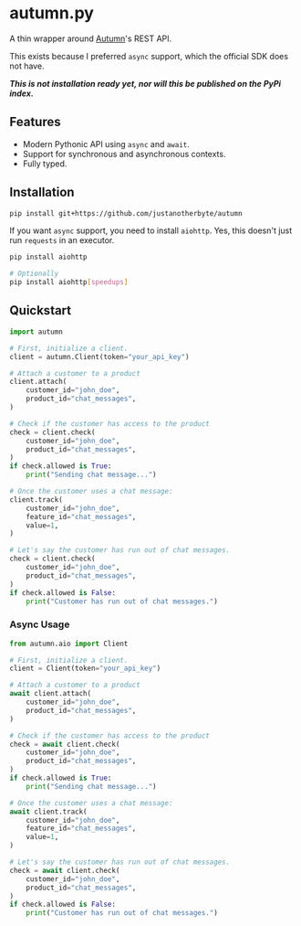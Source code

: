 # autumn.py

A thin wrapper around [Autumn](https://github.com/useautumn/autumn)'s REST API.

This exists because I preferred `async` support, which the official SDK does not have.

***This is not installation ready yet, nor will this be published on the PyPi index.***

## Features

- Modern Pythonic API using `async` and `await`.
- Support for synchronous and asynchronous contexts.
- Fully typed.

## Installation

```bash
pip install git+https://github.com/justanotherbyte/autumn
```

If you want `async` support, you need to install `aiohttp`. Yes, this doesn't just run `requests` in an executor.
```bash
pip install aiohttp

# Optionally
pip install aiohttp[speedups]
```

## Quickstart

```python
import autumn

# First, initialize a client.
client = autumn.Client(token="your_api_key")

# Attach a customer to a product
client.attach(
    customer_id="john_doe",
    product_id="chat_messages",
)

# Check if the customer has access to the product
check = client.check(
    customer_id="john_doe",
    product_id="chat_messages",
)
if check.allowed is True:
    print("Sending chat message...")

# Once the customer uses a chat message:
client.track(
    customer_id="john_doe",
    feature_id="chat_messages",
    value=1,
)

# Let's say the customer has run out of chat messages.
check = client.check(
    customer_id="john_doe",
    product_id="chat_messages",
)
if check.allowed is False:
    print("Customer has run out of chat messages.")
```

### Async Usage

```python
from autumn.aio import Client

# First, initialize a client.
client = Client(token="your_api_key")

# Attach a customer to a product
await client.attach(
    customer_id="john_doe",
    product_id="chat_messages",
)

# Check if the customer has access to the product
check = await client.check(
    customer_id="john_doe",
    product_id="chat_messages",
)
if check.allowed is True:
    print("Sending chat message...")

# Once the customer uses a chat message:
await client.track(
    customer_id="john_doe",
    feature_id="chat_messages",
    value=1,
)

# Let's say the customer has run out of chat messages.
check = await client.check(
    customer_id="john_doe",
    product_id="chat_messages",
)
if check.allowed is False:
    print("Customer has run out of chat messages.")
```